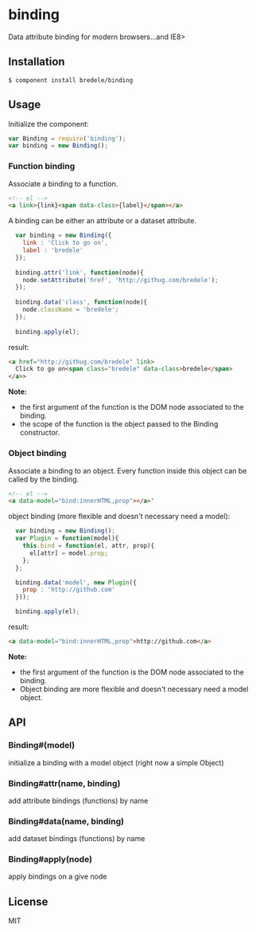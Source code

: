 # binding

  Data attribute binding for modern browsers...and IE8>

## Installation

    $ component install bredele/binding

## Usage

Initialize the component:

```js
var Binding = require('binding');
var binding = new Binding();
```
### Function binding

Associate a binding to a function.

```html
<!-- el -->
<a link>{link}<span data-class>{label}</span></a>
```

A binding can be either an attribute or a dataset attribute.
```js
  var binding = new Binding({
    link : 'Click to go on',
    label : 'bredele'
  });
  
  binding.attr('link', function(node){
    node.setAttribute('href', 'http://githug.com/bredele');
  });
  
  binding.data('class', function(node){
    node.className = 'bredele';
  });
  
  binding.apply(el);

```

result:
```html
<a href="http://githug.com/bredele" link>
  Click to go on<span class="bredele" data-class>bredele</span>
</a>>
```

**Note:** 
  - the first argument of the function is the DOM node associated to the binding.
  - the scope of the function is the object passed to the Binding constructor. 

### Object binding

Associate a binding to an object. Every function inside this object can be called by the binding.

```html
<!-- el -->
<a data-model="bind:innerHTML,prop"></a>'
```

object binding (more flexible and doesn't necessary need a model):
```js
  var binding = new Binding();
  var Plugin = function(model){
    this.bind = function(el, attr, prop){
      el[attr] = model.prop;
    };
  };

  binding.data('model', new Plugin({
    prop : 'http://github.com'
  }));

  binding.apply(el);
```

result:

```html
<a data-model="bind:innerHTML,prop">http://github.com</a>
```

**Note:** 
  - the first argument of the function is the DOM node associated to the binding.
  - Object binding are more flexible and doesn't necessary need a model object.

## API

### Binding#(model)

  initialize a binding with a model object (right now a simple Object)

### Binding#attr(name, binding) 

  add attribute bindings (functions) by name

### Binding#data(name, binding) 

  add dataset bindings (functions) by name

### Binding#apply(node)

  apply bindings on a give node


## License

  MIT
